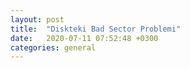 ```yaml
---
layout: post
title:  "Diskteki Bad Sector Problemi"
date:   2020-07-11 07:52:48 +0300
categories: general
---
```

